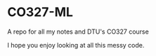 # CO327-ML
A repo for all my notes and DTU's CO327 course

I hope you enjoy looking at all this messy code.
